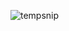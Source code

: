 ![tempsnip](https://github.com/isahmoraes/Projeto-hastagh/assets/132391596/7fc6bcf0-c261-4291-8a16-d05f90e30ac1)
